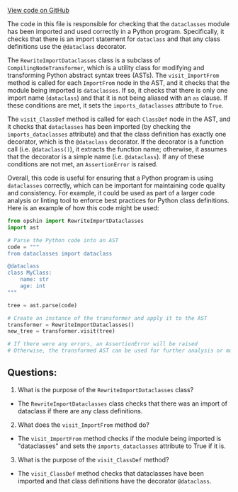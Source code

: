 [View code on GitHub](https://github.com/opshin/opshin/opshin/rewrite/rewrite_import_dataclasses.py)

The code in this file is responsible for checking that the `dataclasses` module has been imported and used correctly in a Python program. Specifically, it checks that there is an import statement for `dataclass` and that any class definitions use the `@dataclass` decorator.

The `RewriteImportDataclasses` class is a subclass of `CompilingNodeTransformer`, which is a utility class for modifying and transforming Python abstract syntax trees (ASTs). The `visit_ImportFrom` method is called for each `ImportFrom` node in the AST, and it checks that the module being imported is `dataclasses`. If so, it checks that there is only one import name (`dataclass`) and that it is not being aliased with an `as` clause. If these conditions are met, it sets the `imports_dataclasses` attribute to `True`.

The `visit_ClassDef` method is called for each `ClassDef` node in the AST, and it checks that `dataclasses` has been imported (by checking the `imports_dataclasses` attribute) and that the class definition has exactly one decorator, which is the `@dataclass` decorator. If the decorator is a function call (i.e. `@dataclass()`), it extracts the function name; otherwise, it assumes that the decorator is a simple name (i.e. `@dataclass`). If any of these conditions are not met, an `AssertionError` is raised.

Overall, this code is useful for ensuring that a Python program is using `dataclasses` correctly, which can be important for maintaining code quality and consistency. For example, it could be used as part of a larger code analysis or linting tool to enforce best practices for Python class definitions. Here is an example of how this code might be used:

```python
from opshin import RewriteImportDataclasses
import ast

# Parse the Python code into an AST
code = """
from dataclasses import dataclass

@dataclass
class MyClass:
    name: str
    age: int
"""

tree = ast.parse(code)

# Create an instance of the transformer and apply it to the AST
transformer = RewriteImportDataclasses()
new_tree = transformer.visit(tree)

# If there were any errors, an AssertionError will be raised
# Otherwise, the transformed AST can be used for further analysis or modification
```
## Questions: 
 1. What is the purpose of the `RewriteImportDataclasses` class?
- The `RewriteImportDataclasses` class checks that there was an import of dataclass if there are any class definitions.

2. What does the `visit_ImportFrom` method do?
- The `visit_ImportFrom` method checks if the module being imported is "dataclasses" and sets the `imports_dataclasses` attribute to True if it is.

3. What is the purpose of the `visit_ClassDef` method?
- The `visit_ClassDef` method checks that dataclasses have been imported and that class definitions have the decorator `@dataclass`.